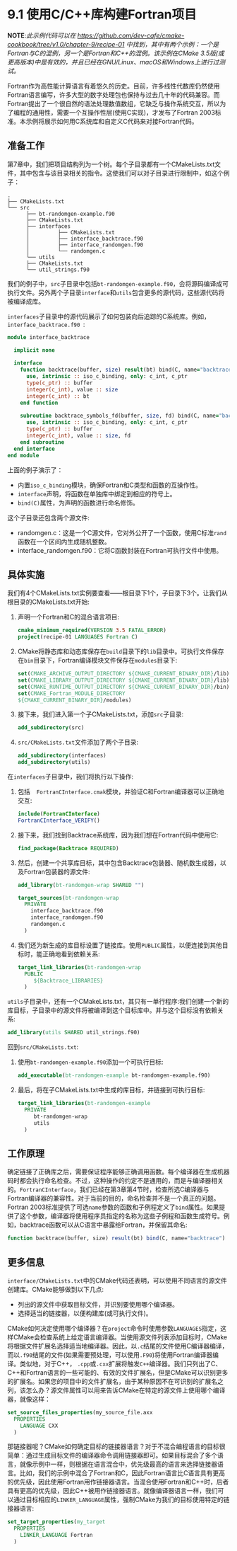 # 9.1 使用C/C++库构建Fortran项目

**NOTE**:*此示例代码可以在 https://github.com/dev-cafe/cmake-cookbook/tree/v1.0/chapter-9/recipe-01 中找到，其中有两个示例：一个是Fortran与C的混例，另一个是Fortran和C++的混例。该示例在CMake 3.5版(或更高版本)中是有效的，并且已经在GNU/Linux、macOS和Windows上进行过测试。*

Fortran作为高性能计算语言有着悠久的历史。目前，许多线性代数库仍然使用Fortran语言编写，许多大型的数字处理包也保持与过去几十年的代码兼容。而Fortran提出了一个很自然的语法处理数值数组，它缺乏与操作系统交互，所以为了编程的通用性，需要一个互操作性层(使用C实现)，才发布了Fortran 2003标准。本示例将展示如何用C系统库和自定义C代码来对接Fortran代码。

## 准备工作

第7章中，我们把项目结构列为一个树。每个子目录都有一个CMakeLists.txt文件，其中包含与该目录相关的指令。这使我们可以对子目录进行限制中，如这个例子：

```shell
.
├── CMakeLists.txt
└── src
      ├── bt-randomgen-example.f90
      ├── CMakeLists.txt
      ├── interfaces
      │ 		├── CMakeLists.txt
      │ 		├── interface_backtrace.f90
      │ 		├── interface_randomgen.f90
      │ 		└── randomgen.c
      └── utils
      ├── CMakeLists.txt
      └── util_strings.f90
```

我们的例子中，`src`子目录中包括`bt-randomgen-example.f90`，会将源码编译成可执行文件。另外两个子目录`interface`和`utils`包含更多的源代码，这些源代码将被编译成库。

`interfaces`子目录中的源代码展示了如何包装向后追踪的C系统库。例如，`interface_backtrace.f90 `:

```fortran
module interface_backtrace

  implicit none
  
  interface
    function backtrace(buffer, size) result(bt) bind(C, name="backtrace")
      use, intrinsic :: iso_c_binding, only: c_int, c_ptr
      type(c_ptr) :: buffer
      integer(c_int), value :: size
      integer(c_int) :: bt
    end function
    
    subroutine backtrace_symbols_fd(buffer, size, fd) bind(C, name="backtrace_symbols_fd")
      use, intrinsic :: iso_c_binding, only: c_int, c_ptr
      type(c_ptr) :: buffer
      integer(c_int), value :: size, fd
    end subroutine
  end interface
end module
```

上面的例子演示了：

* 内置`iso_c_binding`模块，确保Fortran和C类型和函数的互操作性。
* `interface`声明，将函数在单独库中绑定到相应的符号上。
* `bind(C)`属性，为声明的函数进行命名修饰。

这个子目录还包含两个源文件:

* randomgen.c：这是一个C源文件，它对外公开了一个函数，使用C标准`rand`函数在一个区间内生成随机整数。
* interface_randomgen.f90：它将C函数封装在Fortran可执行文件中使用。

## 具体实施

我们有4个CMakeLists.txt实例要查看——根目录下1个，子目录下3个。让我们从根目录的CMakeLists.txt开始:

1. 声明一个Fortran和C的混合语言项目:

   ```cmake
   cmake_minimum_required(VERSION 3.5 FATAL_ERROR)
   project(recipe-01 LANGUAGES Fortran C)
   ```

2. CMake将静态库和动态库保存在`build`目录下的`lib`目录中。可执行文件保存在`bin`目录下，Fortran编译模块文件保存在`modules`目录下:

   ```cmake
   set(CMAKE_ARCHIVE_OUTPUT_DIRECTORY ${CMAKE_CURRENT_BINARY_DIR}/lib)
   set(CMAKE_LIBRARY_OUTPUT_DIRECTORY ${CMAKE_CURRENT_BINARY_DIR}/lib)
   set(CMAKE_RUNTIME_OUTPUT_DIRECTORY ${CMAKE_CURRENT_BINARY_DIR}/bin)
   set(CMAKE_Fortran_MODULE_DIRECTORY
   ${CMAKE_CURRENT_BINARY_DIR}/modules)
   ```

3. 接下来，我们进入第一个子CMakeLists.txt，添加`src`子目录:

   ```cmake
   add_subdirectory(src)
   ```

4. `src/CMakeLists.txt`文件添加了两个子目录:

   ```cmake
   add_subdirectory(interfaces)
   add_subdirectory(utils)
   ```

在`interfaces`子目录中，我们将执行以下操作:

1. 包括`  FortranCInterface.cmak`模块，并验证C和Fortran编译器可以正确地交互:

   ```cmake
   include(FortranCInterface)
   FortranCInterface_VERIFY()
   ```

2. 接下来，我们找到Backtrace系统库，因为我们想在Fortran代码中使用它:

   ```cmake
   find_package(Backtrace REQUIRED)
   ```

3. 然后，创建一个共享库目标，其中包含Backtrace包装器、随机数生成器，以及Fortran包装器的源文件:

   ```cmake
   add_library(bt-randomgen-wrap SHARED "")
   
   target_sources(bt-randomgen-wrap
     PRIVATE
       interface_backtrace.f90
       interface_randomgen.f90
       randomgen.c
     )
   ```

4. 我们还为新生成的库目标设置了链接库。使用`PUBLIC`属性，以便连接到其他目标时，能正确地看到依赖关系:

   ```cmake
   target_link_libraries(bt-randomgen-wrap
     PUBLIC
     	${Backtrace_LIBRARIES}
     )
   ```

`utils`子目录中，还有一个CMakeLists.txt，其只有一单行程序:我们创建一个新的库目标，子目录中的源文件将被编译到这个目标库中。并与这个目标没有依赖关系:

```cmake
add_library(utils SHARED util_strings.f90)
```

回到`src/CMakeLists.txt`:

1. 使用` bt-randomgen-example.f90 `添加一个可执行目标:

   ```cmake
   add_executable(bt-randomgen-example bt-randomgen-example.f90)
   ```

2. 最后，将在子CMakeLists.txt中生成的库目标，并链接到可执行目标:

   ```cmake
   target_link_libraries(bt-randomgen-example
     PRIVATE
     	bt-randomgen-wrap
     	utils
     )
   ```

## 工作原理

确定链接了正确库之后，需要保证程序能够正确调用函数。每个编译器在生成机器码时都会执行命名检查。不过，这种操作的约定不是通用的，而是与编译器相关的。`FortranCInterface`，我们已经在第3章第4节时，检查所选C编译器与Fortran编译器的兼容性。对于当前的目的，命名检查并不是一个真正的问题。Fortran 2003标准提供了可选`name`参数的函数和子例程定义了`bind`属性。如果提供了这个参数，编译器将使用程序员指定的名称为这些子例程和函数生成符号。例如，backtrace函数可以从C语言中暴露给Fortran，并保留其命名:

```cmake
function backtrace(buffer, size) result(bt) bind(C, name="backtrace")
```

## 更多信息

`interface/CMakeLists.txt`中的CMake代码还表明，可以使用不同语言的源文件创建库。CMake能够做到以下几点:

* 列出的源文件中获取目标文件，并识别要使用哪个编译器。
* 选择适当的链接器，以便构建库(或可执行文件)。

CMake如何决定使用哪个编译器？在`project`命令时使用参数`LANGUAGES`指定，这样CMake会检查系统上给定语言编译器。当使用源文件列表添加目标时，CMake将根据文件扩展名选择适当地编译器。因此，以`.c`结尾的文件使用C编译器编译，而以`.f90`结尾的文件(如果需要预处理，可以使用`.F90`)将使用Fortran编译器编译。类似地，对于C++， `.cpp`或`.cxx`扩展将触发`C++`编译器。我们只列出了C、C++和Fortran语言的一些可能的、有效的文件扩展名，但是CMake可以识别更多的扩展名。如果您的项目中的文件扩展名，由于某种原因不在可识别的扩展名之列，该怎么办？源文件属性可以用来告诉CMake在特定的源文件上使用哪个编译器，就像这样：

```cmake
set_source_files_properties(my_source_file.axx
  PROPERTIES
  	LANGUAGE CXX
  )
```

那链接器呢？CMake如何确定目标的链接器语言？对于不混合编程语言的目标很简单：通过生成目标文件的编译器命令调用链接器即可。如果目标混合了多个语言，就像示例中一样，则根据在语言混合中，优先级最高的语言来选择链接器语言。比如，我们的示例中混合了Fortran和C，因此Fortran语言比C语言具有更高的优先级，因此使用Fortran用作链接器语言。当混合使用Fortran和C++时，后者具有更高的优先级，因此C++被用作链接器语言。就像编译器语言一样，我们可以通过目标相应的`LINKER_LANGUAGE`属性，强制CMake为我们的目标使用特定的链接器语言:

```cmake
set_target_properties(my_target
  PROPERTIES
  	LINKER_LANGUAGE Fortran
  )
```



